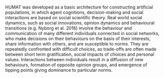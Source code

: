 HUMAT was developed as a basic architecture for constructing artificial populations, in which agent
cognitions, decision-making and social interactions are based on social scientific theory. Real world
social dynamics, such as social innovations, opinion dynamics and behavioural transitions (e.g. Nyborg
et al. 2016) involve the behaviour and communication of many different individuals connected in social
networks, who make decisions on their behaviours on the basis of their interests, share information
with others, and are susceptible to norms. They are repeatedly confronted with difficult choices, as
trade-offs are often made between short term gratification, social impacts of choices and personal
values. Interactions between individuals result in a diffusion of new behaviours, formation of opposite
opinion groups, and emergence of tipping points giving dominance to particular norms.
